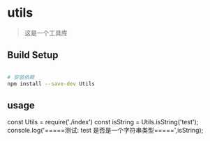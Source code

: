 # utils

> 这是一个工具库

## Build Setup

```bash

# 安装依赖
npm install --save-dev Utils

```


## usage
const Utils = require('./index')
const isString = Utils.isString('test');
console.log('=====测试: test 是否是一个字符串类型=====',isString);
